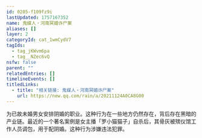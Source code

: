 ```yaml
---
id: 0205-f109fz9i
lastUpdated: 1757167352
name: 鬼媒人・河南冥婚诈尸案
aliases: []
layer: 2
categoryId: cat_1wmCydV7
tagIds:
  - tag_jKWvm6pa
  - tag__NZec6vQ
nsfw: false
parent: ""
relatedEntries: []
timelineEvents: []
titledLinks:
  - title: "相关链接: 鬼媒人・河南冥婚诈尸案"
    url: https://new.qq.com/rain/a/20211124A0CA8G00
---
```


为已故未婚男女安排阴婚的职业。这种行为在一些地方仍然存在，背后存在黑暗的产业链。最近的一个著名案例是女主播「罗小猫猫子」自杀后，其骨灰被殡仪馆工作人员调包，用于配阴婚。这种行为涉嫌违法犯罪。